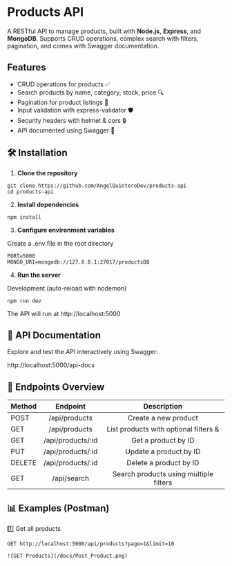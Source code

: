 # Products API

A RESTful API to manage products, built with **Node.js**, **Express**, and **MongoDB**.
Supports CRUD operations, complex search with filters, pagination, and comes with Swagger documentation.

## Features

 +  CRUD operations for products ✅
 +  Search products by name, category, stock, price 🔍
 +  Pagination for product listings 📄
 +  Input validation with express-validator 🛡
 +  Security headers with helmet & cors 🔒
 +  API documented using Swagger 📑

 ## 🛠 Installation

1. **Clone the repository**

```
git clone https://github.com/AngelQuinteroDev/products-api
cd products-api
```
2. **Install dependencies**
```
npm install
```
3. **Configure environment variables**

Create a .env file in the root directory
```
PORT=5000
MONGO_URI=mongodb://127.0.0.1:27017/productsDB
```

4. **Run the server**

Development (auto-reload with nodemon)
```
npm run dev
```

The API will run at http://localhost:5000

## 📄 API Documentation

Explore and test the API interactively using Swagger:

http://localhost:5000/api-docs

## 🔗 Endpoints Overview


| Method  | Endpoint          |    Description        |
| --------|:-------------:    |:-------------:      |
| POST    |/api/products      |Create a new product
| GET     | /api/products     | List products with optional filters & |pagination                    |
| GET     | /api/products/:id |Get a product by ID
| PUT     | /api/products/:id | Update a product by ID                    |
| DELETE  | /api/products/:id |Delete a product by ID
| GET     | /api/search       |Search products using multiple filters                     |


## 📊 Examples (Postman)
1️⃣ Get all products
```
GET http://localhost:5000/api/products?page=1&limit=10

![GET Products](/docs/Post_Product.png)